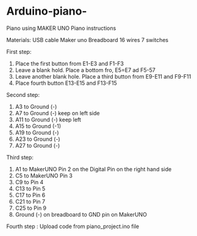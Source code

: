 # Arduino-piano-
Piano using MAKER UNO 
Piano instructions 

Materials:
USB cable
Maker uno 
Breadboard 
16 wires 
7 switches

First step:

1. Place the first button from E1-E3 and F1-F3
2. Leave a blank hold. Place a bottom fro, E5=E7 ad F5-57
3. Leave another blank hole. Place a third button from E9-E11 and F9-F11
4. Place fourth button E13-E15 and F13-F15

Second step:
1. A3 to Ground (-)
2. A7 to Ground (-) keep on left side
3. A11 to Ground (-) keep left
4. A15 to Ground (-1)
5. A19 to Ground (-)
6. A23 to Ground (-)
7. A27 to Ground (-)

Third step:
1. A1 to MakerUNO Pin 2 on the Digital Pin on the right hand side
2. C5 to MakerUNO Pin 3
3. C9 to Pin 4
4. C13 to Pin 5
5. C17 to Pin 6
6. C21 to Pin 7
7. C25 to Pin 9
8. Ground (-) on breadboard to GND pin on MakerUNO

Fourth step :
Upload code from piano_project.ino file
